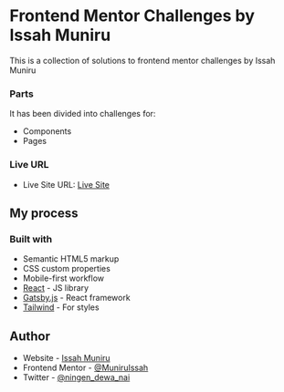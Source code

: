 # Frontend Mentor Challenges by Issah Muniru

This is a collection of solutions to frontend mentor challenges by Issah Muniru

### Parts
It has been divided into challenges for:
- Components
- Pages

### Live URL
- Live Site URL: [Live Site](https://product-preview-card-git-main-muniruissah.vercel.app/)

## My process

### Built with

- Semantic HTML5 markup
- CSS custom properties
- Mobile-first workflow
- [React](https://reactjs.org/) - JS library
- [Gatsby.js](https://www.gatsbyjs.com/) - React framework
- [Tailwind](https://tailwindcss.com/) - For styles


## Author

- Website - [Issah Muniru](https://muniruissah.github.io/muniru-issahs-portfolio/)
- Frontend Mentor - [@MuniruIssah](https://www.frontendmentor.io/profile/MuniruIssah)
- Twitter - [@ningen_dewa_nai](https://www.twitter.com/ningen_dewa_nai)
